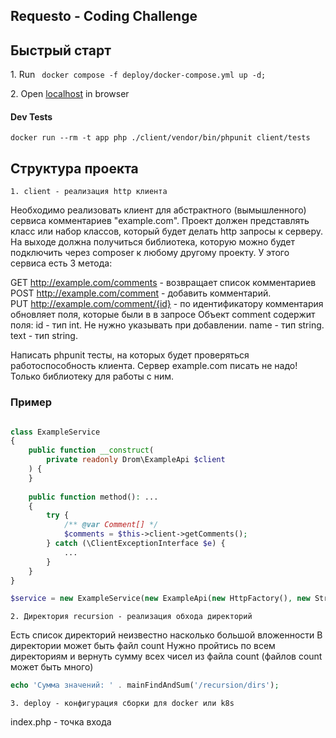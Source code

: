 ## Requesto - Coding Challenge

## Быстрый старт

<p>1. Run <code> docker compose -f deploy/docker-compose.yml up -d;</code></p>
<p></p>
<p>2. Open <a href="http://localhost ">localhost</a> in browser</p>

#### Dev Tests
<p><code>docker run --rm -t app php ./client/vendor/bin/phpunit client/tests</code></p>

## Структура проекта

<p><code>1. client - реализация http клиента</code></p>

Необходимо реализовать клиент для абстрактного (вымышленного) сервиса комментариев "example.com". Проект должен представлять класс или набор классов, который будет делать http запросы к серверу.
На выходе должна получиться библиотека, которую можно будет подключить через composer к любому другому проекту.
У этого сервиса есть 3 метода:

GET http://example.com/comments - возвращает список комментариев
<br>POST http://example.com/comment - добавить комментарий.
<br>PUT http://example.com/comment/{id} - по идентификатору комментария обновляет поля, которые были в в запросе
Объект comment содержит поля:
id - тип int. Не нужно указывать при добавлении.
name - тип string.
text - тип string.

Написать phpunit тесты, на которых будет проверяться работоспособность клиента.
Сервер example.com писать не надо! Только библиотеку для работы с ним.

### Пример

```php

class ExampleService
{
    public function __construct(
        private readonly Drom\ExampleApi $client
    ) {
    }
    
    public function method(): ...
    {
        try {
            /** @var Comment[] */
            $comments = $this->client->getComments();
        } catch (\ClientExceptionInterface $e) {
            ...
        }
    } 
}

$service = new ExampleService(new ExampleApi(new HttpFactory(), new StreamFactory(), new Client());
```

<p><code>2. Директория recursion - реализация обхода директорий</code></p>

Есть список директорий неизвестно насколько большой вложенности
В директории может быть файл count
Нужно пройтись по всем директориям и вернуть сумму всех чисел из файла count (файлов count может быть много)

```php
echo 'Сумма значений: ' . mainFindAndSum('/recursion/dirs');
```
<p><code>3. deploy - конфигурация сборки для docker или k8s</code></p>

index.php - точка входа
